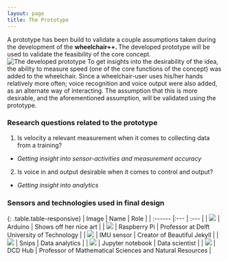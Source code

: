 ```yaml
---
layout: page
title: The Prototype
---
```


A prototype has been build to validate a couple assumptions taken during the development of the <b>wheelchair++. </b>The developed prototype will be used to validate the feasibility of the core concept.
![](\Fitnesswheelchair\img\placeholder.png "The developed prototype")
To get insights into the desirability of the idea, the ability to measure speed (one of the core functions of the concept) was added to the wheelchair.
Since a wheelchair-user uses his/her hands relatively more often; voice recognition and voice output were also added, as an alternate way of interacting. The assumption that this is more desirable, and the aforementioned assumption, will be validated using the prototype.

### Research questions related to the prototype
1. Is velocity a relevant measurement when it comes to collecting data from a training?  
  - <i>Getting insight into sensor-activities and measurement accuracy</i>
2. Is voice in and output desirable when it comes to control and output?  
  - <i>Getting insight into analytics</i>

### Sensors and technologies used in final design

{: .table.table-responsive}
| Image | Name | Role |
| :------ |:--- | :--- |
| ![](\Fitnesswheelchair\img\placeholder2.png "") | Arduino | Shows off her nice art |
| ![](\Fitnesswheelchair\img\placeholder2.png "") | Raspberry Pi | Professor at Delft University of Technology |
| ![](\Fitnesswheelchair\img\placeholder2.png "") | IMU sensor | Creator of Beautiful Jekyll |
| ![](\Fitnesswheelchair\img\placeholder2.png "") | Snips | Data analytics |
| ![](\Fitnesswheelchair\img\placeholder2.png "") | Jupyter notebook | Data scientist |
| ![](\Fitnesswheelchair\img\placeholder2.png "") | DCD Hub | Professor of Mathematical Sciences and Natural Resources |
